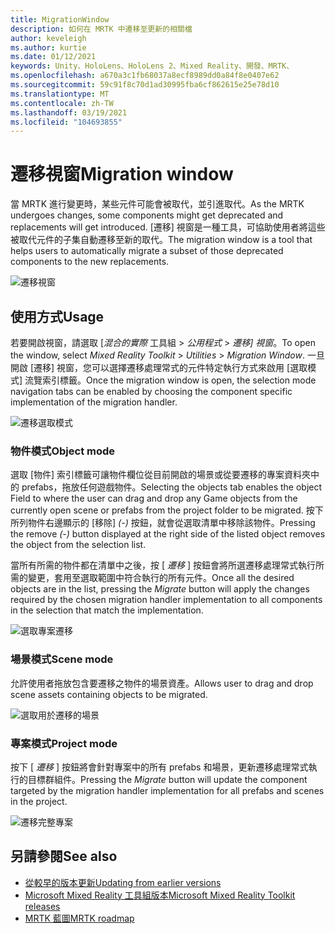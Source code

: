 ```yaml
---
title: MigrationWindow
description: 如何在 MRTK 中遷移至更新的相關檔
author: keveleigh
ms.author: kurtie
ms.date: 01/12/2021
keywords: Unity、HoloLens、HoloLens 2、Mixed Reality、開發、MRTK、
ms.openlocfilehash: a670a3c1fb68037a8ecf8989dd0a84f8e0407e62
ms.sourcegitcommit: 59c91f8c70d1ad30995fba6cf862615e25e78d10
ms.translationtype: MT
ms.contentlocale: zh-TW
ms.lasthandoff: 03/19/2021
ms.locfileid: "104693855"
---
```

# <a name="migration-window"></a><span data-ttu-id="ee381-104">遷移視窗</span><span class="sxs-lookup"><span data-stu-id="ee381-104">Migration window</span></span>

<span data-ttu-id="ee381-105">當 MRTK 進行變更時，某些元件可能會被取代，並引進取代。</span><span class="sxs-lookup"><span data-stu-id="ee381-105">As the MRTK undergoes changes, some components might get deprecated and replacements will get introduced.</span></span>
<span data-ttu-id="ee381-106">[遷移] 視窗是一種工具，可協助使用者將這些被取代元件的子集自動遷移至新的取代。</span><span class="sxs-lookup"><span data-stu-id="ee381-106">The migration window is a tool that helps users to automatically migrate a subset of those deprecated components to the new replacements.</span></span>

![遷移視窗](../images/migration-window/MRTK_Migration_Window.png)

## <a name="usage"></a><span data-ttu-id="ee381-108">使用方式</span><span class="sxs-lookup"><span data-stu-id="ee381-108">Usage</span></span>

<span data-ttu-id="ee381-109">若要開啟視窗，請選取 [*混合的實際* 工具組  >  *公用程式*  >  *遷移] 視窗*。</span><span class="sxs-lookup"><span data-stu-id="ee381-109">To open the window, select *Mixed Reality Toolkit* > *Utilities* > *Migration Window*.</span></span> <span data-ttu-id="ee381-110">一旦開啟 [遷移] 視窗，您可以選擇遷移處理常式的元件特定執行方式來啟用 [選取模式] 流覽索引標籤。</span><span class="sxs-lookup"><span data-stu-id="ee381-110">Once the migration window is open, the selection mode navigation tabs can be enabled by choosing the component specific implementation of the migration handler.</span></span>  

![遷移選取模式](../images/migration-window/MRTK_Migration_Modes.png)

### <a name="object-mode"></a><span data-ttu-id="ee381-112">物件模式</span><span class="sxs-lookup"><span data-stu-id="ee381-112">Object mode</span></span>

<span data-ttu-id="ee381-113">選取 [物件] 索引標籤可讓物件欄位從目前開啟的場景或從要遷移的專案資料夾中的 prefabs，拖放任何遊戲物件。</span><span class="sxs-lookup"><span data-stu-id="ee381-113">Selecting the objects tab enables the object Field to where the user can drag and drop any Game objects from the currently open scene or prefabs from the project folder to be migrated.</span></span>
<span data-ttu-id="ee381-114">按下所列物件右邊顯示的 [移除] *(-)* 按鈕，就會從選取清單中移除該物件。</span><span class="sxs-lookup"><span data-stu-id="ee381-114">Pressing the remove *(-)* button displayed at the right side of the listed object removes the object from the selection list.</span></span>

<span data-ttu-id="ee381-115">當所有所需的物件都在清單中之後，按 [ *遷移* ] 按鈕會將所選遷移處理常式執行所需的變更，套用至選取範圍中符合執行的所有元件。</span><span class="sxs-lookup"><span data-stu-id="ee381-115">Once all the desired objects are in the list, pressing the *Migrate* button will apply the changes required by the chosen migration handler implementation to all components in the selection that match the implementation.</span></span>

![選取專案遷移](../images/migration-window/MRTK_Object_Migration.png)

### <a name="scene-mode"></a><span data-ttu-id="ee381-117">場景模式</span><span class="sxs-lookup"><span data-stu-id="ee381-117">Scene mode</span></span>

<span data-ttu-id="ee381-118">允許使用者拖放包含要遷移之物件的場景資產。</span><span class="sxs-lookup"><span data-stu-id="ee381-118">Allows user to drag and drop scene assets containing objects to be migrated.</span></span>

![選取用於遷移的場景](../images/migration-window/MRTK_Scene_Selection.png)

### <a name="project-mode"></a><span data-ttu-id="ee381-120">專案模式</span><span class="sxs-lookup"><span data-stu-id="ee381-120">Project mode</span></span>

<span data-ttu-id="ee381-121">按下 [ *遷移* ] 按鈕將會針對專案中的所有 prefabs 和場景，更新遷移處理常式執行的目標群組件。</span><span class="sxs-lookup"><span data-stu-id="ee381-121">Pressing the *Migrate* button will update the component targeted by the migration handler implementation for all prefabs and scenes in the project.</span></span>

![遷移完整專案](../images/migration-window/MRTK_Project_Migration.png)

## <a name="see-also"></a><span data-ttu-id="ee381-123">另請參閱</span><span class="sxs-lookup"><span data-stu-id="ee381-123">See also</span></span>

- [<span data-ttu-id="ee381-124">從較早的版本更新</span><span class="sxs-lookup"><span data-stu-id="ee381-124">Updating from earlier versions</span></span>](../../updates-deployment/Updating.md)
- [<span data-ttu-id="ee381-125">Microsoft Mixed Reality 工具組版本</span><span class="sxs-lookup"><span data-stu-id="ee381-125">Microsoft Mixed Reality Toolkit releases</span></span>](../../packages-releases/ReleaseNotes.md)
- [<span data-ttu-id="ee381-126">MRTK 藍圖</span><span class="sxs-lookup"><span data-stu-id="ee381-126">MRTK roadmap</span></span>](../../Roadmap.md)
